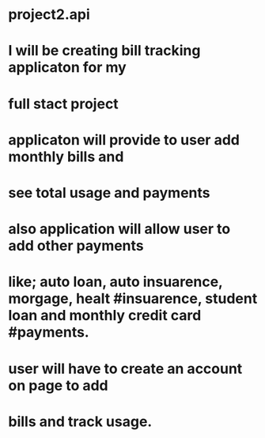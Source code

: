 # project2.api
# I will be creating bill tracking applicaton for my
# full stact project
# applicaton will provide to user add monthly bills and
# see total usage and payments
# also application will allow user to add other payments
#  like; auto loan, auto insuarence, morgage, healt #insuarence, student loan and monthly credit card #payments.
# user will have to create an account on page to add
# bills and track usage.
